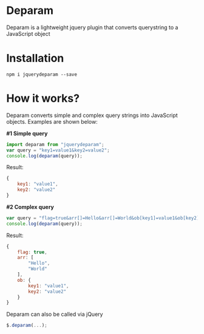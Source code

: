 # Deparam
Deparam is a lightweight jquery plugin that converts querystring to a JavaScript object

# Installation
```
npm i jquerydeparam --save
```

# How it works?
Deparam converts simple and complex query strings into JavaScript objects. Examples are shown below:

<b>#1 Simple query</b>
```js
import deparam from "jquerydeparam";
var query = "key1=value1&key2=value2";
console.log(deparam(query));
```
Result:
```js
{
    key1: "value1",
    key2: "value2"
}
```

<b>#2 Complex query</b>
```js
var query = "flag=true&arr[]=Hello&arr[]=World&ob[key1]=value1&ob[key2]=value2";
console.log(deparam(query));
```
Result:
```js
{
    flag: true,
    arr: [
        "Hello",
        "World"
    ],
    ob: {
        key1: "value1",
        key2: "value2"
    }
}
```
Deparam can also be called via jQuery
```js
$.deparam(...);
```
